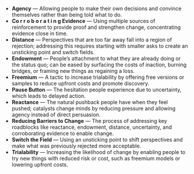 - **Agency** — Allowing people to make their own decisions and convince themselves rather than being told what to do.  
- **Co r r o b o r a t i n g Evidence** — Using multiple sources of reinforcement to provide proof and strengthen change, concentrating evidence close in time.  
- **Distance** — Perspectives that are too far away fall into a region of rejection; addressing this requires starting with smaller asks to create an unsticking point and switch fields.  
- **Endowment** — People’s attachment to what they are already doing or the status quo; can be eased by surfacing the costs of inaction, burning bridges, or framing new things as regaining a loss.  
- **Freemium** — A tactic to increase trialability by offering free versions or samples to reduce upfront costs and promote discovery.  
- **Pause Button** — The hesitation people experience due to uncertainty, which leads to delayed action.  
- **Reactance** — The natural pushback people have when they feel pushed; catalysts change minds by reducing pressure and allowing agency instead of direct persuasion.  
- **Reducing Barriers to Change** — The process of addressing key roadblocks like reactance, endowment, distance, uncertainty, and corroborating evidence to enable change.  
- **Switch the Field** — Using an unsticking point to shift perspectives and make what was previously rejected more acceptable.  
- **Trialability** — Increasing the likelihood of change by enabling people to try new things with reduced risk or cost, such as freemium models or lowering upfront costs.
